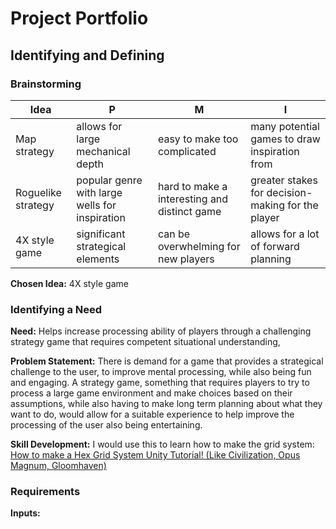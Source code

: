 # __Project Portfolio__
## __Identifying and Defining__
### __Brainstorming__
| Idea | P | M | I |
| -- | -- | -- | -- |
| Map strategy | allows for large mechanical depth | easy to make too complicated | many potential games to draw inspiration from |
| Roguelike strategy | popular genre with large wells for inspiration | hard to make a interesting and distinct game | greater stakes for decision-making for the player |
| 4X style game | significant strategical elements | can be overwhelming for new players | allows for a lot of forward planning |

__Chosen Idea:__ 4X style game

### __Identifying a Need__
__Need:__ Helps increase processing ability of players through a challenging strategy game that requires competent situational understanding, 

__Problem Statement:__ There is demand for a game that provides a strategical challenge to the user, to improve mental processing, while also being fun and engaging. A strategy game, something that requires players to try to process a large game environment and make choices based on their assumptions, while also having to make long term planning about what they want to do, would allow for a suitable experience to help improve the processing of the user also being entertaining.

__Skill Development:__ I would use this to learn how to make the grid system: [How to make a Hex Grid System Unity Tutorial! (Like Civilization, Opus Magnum, Gloomhaven)
](https://www.youtube.com/watch?v=0nXmuJuWS8I&t=5s)

### __Requirements__

__Inputs:__